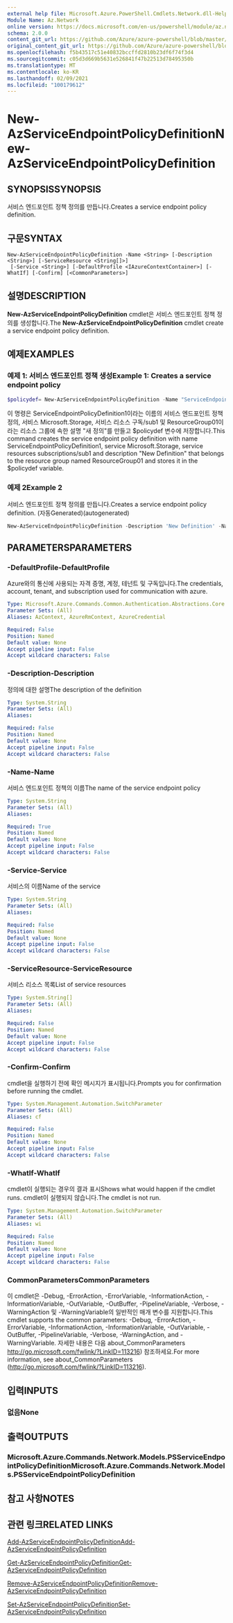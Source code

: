 ```yaml
---
external help file: Microsoft.Azure.PowerShell.Cmdlets.Network.dll-Help.xml
Module Name: Az.Network
online version: https://docs.microsoft.com/en-us/powershell/module/az.network/new-azserviceendpointpolicydefinition
schema: 2.0.0
content_git_url: https://github.com/Azure/azure-powershell/blob/master/src/Network/Network/help/New-AzServiceEndpointPolicyDefinition.md
original_content_git_url: https://github.com/Azure/azure-powershell/blob/master/src/Network/Network/help/New-AzServiceEndpointPolicyDefinition.md
ms.openlocfilehash: f5b43517c51e40832bccffd2810b23df6f74f3d4
ms.sourcegitcommit: c05d3d669b5631e526841f47b22513d78495350b
ms.translationtype: MT
ms.contentlocale: ko-KR
ms.lasthandoff: 02/09/2021
ms.locfileid: "100179612"
---
```

# <span data-ttu-id="2211a-101">New-AzServiceEndpointPolicyDefinition</span><span class="sxs-lookup"><span data-stu-id="2211a-101">New-AzServiceEndpointPolicyDefinition</span></span>

## <span data-ttu-id="2211a-102">SYNOPSIS</span><span class="sxs-lookup"><span data-stu-id="2211a-102">SYNOPSIS</span></span>
<span data-ttu-id="2211a-103">서비스 엔드포인트 정책 정의를 만듭니다.</span><span class="sxs-lookup"><span data-stu-id="2211a-103">Creates a service endpoint policy definition.</span></span>

## <span data-ttu-id="2211a-104">구문</span><span class="sxs-lookup"><span data-stu-id="2211a-104">SYNTAX</span></span>

```
New-AzServiceEndpointPolicyDefinition -Name <String> [-Description <String>] [-ServiceResource <String[]>]
 [-Service <String>] [-DefaultProfile <IAzureContextContainer>] [-WhatIf] [-Confirm] [<CommonParameters>]
```

## <span data-ttu-id="2211a-105">설명</span><span class="sxs-lookup"><span data-stu-id="2211a-105">DESCRIPTION</span></span>
<span data-ttu-id="2211a-106">**New-AzServiceEndpointPolicyDefinition** cmdlet은 서비스 엔드포인트 정책 정의를 생성합니다.</span><span class="sxs-lookup"><span data-stu-id="2211a-106">The **New-AzServiceEndpointPolicyDefinition** cmdlet create a service endpoint policy definition.</span></span>

## <span data-ttu-id="2211a-107">예제</span><span class="sxs-lookup"><span data-stu-id="2211a-107">EXAMPLES</span></span>

### <span data-ttu-id="2211a-108">예제 1: 서비스 엔드포인트 정책 생성</span><span class="sxs-lookup"><span data-stu-id="2211a-108">Example 1: Creates a service endpoint policy</span></span>
```powershell
$policydef= New-AzServiceEndpointPolicyDefinition -Name "ServiceEndpointPolicyDefinition1" -ResourceGroupName "ResourceGroup01" -Service "Microsoft.Storage" -ServiceResources "subscriptions/sub1" -Description "New Definition"
```

<span data-ttu-id="2211a-109">이 명령은 ServiceEndpointPolicyDefinition1이라는 이름의 서비스 엔드포인트 정책 정의, 서비스 Microsoft.Storage, 서비스 리소스 구독/sub1 및 ResourceGroup01이라는 리소스 그룹에 속한 설명 "새 정의"를 만들고 $policydef 변수에 저장합니다.</span><span class="sxs-lookup"><span data-stu-id="2211a-109">This command creates the service endpoint policy definition with name ServiceEndpointPolicyDefinition1,  service Microsoft.Storage, service resources subscriptions/sub1 and description "New Definition" that belongs to the resource group named ResourceGroup01 and stores it in the $policydef variable.</span></span>

### <span data-ttu-id="2211a-110">예제 2</span><span class="sxs-lookup"><span data-stu-id="2211a-110">Example 2</span></span>

<span data-ttu-id="2211a-111">서비스 엔드포인트 정책 정의를 만듭니다.</span><span class="sxs-lookup"><span data-stu-id="2211a-111">Creates a service endpoint policy definition.</span></span> <span data-ttu-id="2211a-112">(자동Generated)</span><span class="sxs-lookup"><span data-stu-id="2211a-112">(autogenerated)</span></span>

<!-- Aladdin Generated Example -->
```powershell
New-AzServiceEndpointPolicyDefinition -Description 'New Definition' -Name 'ServiceEndpointPolicyDefinition1' -Service 'Microsoft.Storage' -ServiceResource <String[]>
```

## <span data-ttu-id="2211a-113">PARAMETERS</span><span class="sxs-lookup"><span data-stu-id="2211a-113">PARAMETERS</span></span>

### <span data-ttu-id="2211a-114">-DefaultProfile</span><span class="sxs-lookup"><span data-stu-id="2211a-114">-DefaultProfile</span></span>
<span data-ttu-id="2211a-115">Azure와의 통신에 사용되는 자격 증명, 계정, 테넌트 및 구독입니다.</span><span class="sxs-lookup"><span data-stu-id="2211a-115">The credentials, account, tenant, and subscription used for communication with azure.</span></span>

```yaml
Type: Microsoft.Azure.Commands.Common.Authentication.Abstractions.Core.IAzureContextContainer
Parameter Sets: (All)
Aliases: AzContext, AzureRmContext, AzureCredential

Required: False
Position: Named
Default value: None
Accept pipeline input: False
Accept wildcard characters: False
```

### <span data-ttu-id="2211a-116">-Description</span><span class="sxs-lookup"><span data-stu-id="2211a-116">-Description</span></span>
<span data-ttu-id="2211a-117">정의에 대한 설명</span><span class="sxs-lookup"><span data-stu-id="2211a-117">The description of the definition</span></span>

```yaml
Type: System.String
Parameter Sets: (All)
Aliases:

Required: False
Position: Named
Default value: None
Accept pipeline input: False
Accept wildcard characters: False
```

### <span data-ttu-id="2211a-118">-Name</span><span class="sxs-lookup"><span data-stu-id="2211a-118">-Name</span></span>
<span data-ttu-id="2211a-119">서비스 엔드포인트 정책의 이름</span><span class="sxs-lookup"><span data-stu-id="2211a-119">The name of the service endpoint policy</span></span>

```yaml
Type: System.String
Parameter Sets: (All)
Aliases:

Required: True
Position: Named
Default value: None
Accept pipeline input: False
Accept wildcard characters: False
```

### <span data-ttu-id="2211a-120">-Service</span><span class="sxs-lookup"><span data-stu-id="2211a-120">-Service</span></span>
<span data-ttu-id="2211a-121">서비스의 이름</span><span class="sxs-lookup"><span data-stu-id="2211a-121">Name of the service</span></span>

```yaml
Type: System.String
Parameter Sets: (All)
Aliases:

Required: False
Position: Named
Default value: None
Accept pipeline input: False
Accept wildcard characters: False
```

### <span data-ttu-id="2211a-122">-ServiceResource</span><span class="sxs-lookup"><span data-stu-id="2211a-122">-ServiceResource</span></span>
<span data-ttu-id="2211a-123">서비스 리소스 목록</span><span class="sxs-lookup"><span data-stu-id="2211a-123">List of service resources</span></span>

```yaml
Type: System.String[]
Parameter Sets: (All)
Aliases:

Required: False
Position: Named
Default value: None
Accept pipeline input: False
Accept wildcard characters: False
```

### <span data-ttu-id="2211a-124">-Confirm</span><span class="sxs-lookup"><span data-stu-id="2211a-124">-Confirm</span></span>
<span data-ttu-id="2211a-125">cmdlet을 실행하기 전에 확인 메시지가 표시됩니다.</span><span class="sxs-lookup"><span data-stu-id="2211a-125">Prompts you for confirmation before running the cmdlet.</span></span>

```yaml
Type: System.Management.Automation.SwitchParameter
Parameter Sets: (All)
Aliases: cf

Required: False
Position: Named
Default value: None
Accept pipeline input: False
Accept wildcard characters: False
```

### <span data-ttu-id="2211a-126">-WhatIf</span><span class="sxs-lookup"><span data-stu-id="2211a-126">-WhatIf</span></span>
<span data-ttu-id="2211a-127">cmdlet이 실행되는 경우의 결과 표시</span><span class="sxs-lookup"><span data-stu-id="2211a-127">Shows what would happen if the cmdlet runs.</span></span> <span data-ttu-id="2211a-128">cmdlet이 실행되지 않습니다.</span><span class="sxs-lookup"><span data-stu-id="2211a-128">The cmdlet is not run.</span></span>

```yaml
Type: System.Management.Automation.SwitchParameter
Parameter Sets: (All)
Aliases: wi

Required: False
Position: Named
Default value: None
Accept pipeline input: False
Accept wildcard characters: False
```

### <span data-ttu-id="2211a-129">CommonParameters</span><span class="sxs-lookup"><span data-stu-id="2211a-129">CommonParameters</span></span>
<span data-ttu-id="2211a-130">이 cmdlet은 -Debug, -ErrorAction, -ErrorVariable, -InformationAction, -InformationVariable, -OutVariable, -OutBuffer, -PipelineVariable, -Verbose, -WarningAction 및 -WarningVariable의 일반적인 매개 변수를 지원합니다.</span><span class="sxs-lookup"><span data-stu-id="2211a-130">This cmdlet supports the common parameters: -Debug, -ErrorAction, -ErrorVariable, -InformationAction, -InformationVariable, -OutVariable, -OutBuffer, -PipelineVariable, -Verbose, -WarningAction, and -WarningVariable.</span></span> <span data-ttu-id="2211a-131">자세한 내용은 다음 about_CommonParameters http://go.microsoft.com/fwlink/?LinkID=113216) 참조하세요.</span><span class="sxs-lookup"><span data-stu-id="2211a-131">For more information, see about_CommonParameters (http://go.microsoft.com/fwlink/?LinkID=113216).</span></span>

## <span data-ttu-id="2211a-132">입력</span><span class="sxs-lookup"><span data-stu-id="2211a-132">INPUTS</span></span>

### <span data-ttu-id="2211a-133">없음</span><span class="sxs-lookup"><span data-stu-id="2211a-133">None</span></span>

## <span data-ttu-id="2211a-134">출력</span><span class="sxs-lookup"><span data-stu-id="2211a-134">OUTPUTS</span></span>

### <span data-ttu-id="2211a-135">Microsoft.Azure.Commands.Network.Models.PSServiceEndpointPolicyDefinition</span><span class="sxs-lookup"><span data-stu-id="2211a-135">Microsoft.Azure.Commands.Network.Models.PSServiceEndpointPolicyDefinition</span></span>

## <span data-ttu-id="2211a-136">참고 사항</span><span class="sxs-lookup"><span data-stu-id="2211a-136">NOTES</span></span>

## <span data-ttu-id="2211a-137">관련 링크</span><span class="sxs-lookup"><span data-stu-id="2211a-137">RELATED LINKS</span></span>

[<span data-ttu-id="2211a-138">Add-AzServiceEndpointPolicyDefinition</span><span class="sxs-lookup"><span data-stu-id="2211a-138">Add-AzServiceEndpointPolicyDefinition</span></span>](./Add-AzServiceEndpointPolicyDefinition.md)

[<span data-ttu-id="2211a-139">Get-AzServiceEndpointPolicyDefinition</span><span class="sxs-lookup"><span data-stu-id="2211a-139">Get-AzServiceEndpointPolicyDefinition</span></span>](./Get-AzServiceEndpointPolicyDefinition.md)

[<span data-ttu-id="2211a-140">Remove-AzServiceEndpointPolicyDefinition</span><span class="sxs-lookup"><span data-stu-id="2211a-140">Remove-AzServiceEndpointPolicyDefinition</span></span>](./Remove-AzServiceEndpointPolicyDefinition.md)

[<span data-ttu-id="2211a-141">Set-AzServiceEndpointPolicyDefinition</span><span class="sxs-lookup"><span data-stu-id="2211a-141">Set-AzServiceEndpointPolicyDefinition</span></span>](./Set-AzServiceEndpointPolicyDefinition.md)
